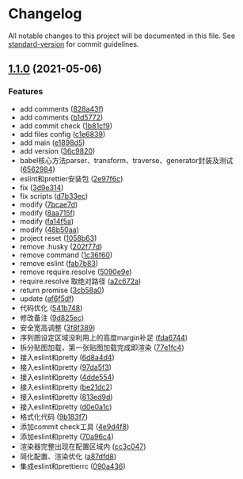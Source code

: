 # Changelog

All notable changes to this project will be documented in this file. See [standard-version](https://github.com/conventional-changelog/standard-version) for commit guidelines.

## [1.1.0](https://github.com/yunaichun/ync-lerna-packages/compare/v0.0.7...v1.1.0) (2021-05-06)


### Features

* add comments ([828a43f](https://github.com/yunaichun/ync-lerna-packages/commit/828a43f7aea954a76c154a0a300d9e9461a01fea))
* add comments ([b1d5772](https://github.com/yunaichun/ync-lerna-packages/commit/b1d5772a6cf6648b2c7780a3d8a55d07523e1265))
* add commit check ([1b81cf9](https://github.com/yunaichun/ync-lerna-packages/commit/1b81cf973e83cf0a37c5b064dcc3b27cf59b387a))
* add files config ([c1e6839](https://github.com/yunaichun/ync-lerna-packages/commit/c1e6839925e8c30087830ed9488db59c7a62cfdb))
* add main ([e1898d5](https://github.com/yunaichun/ync-lerna-packages/commit/e1898d52a0708bf5b2ae82956b90805625452766))
* add version ([36c9820](https://github.com/yunaichun/ync-lerna-packages/commit/36c98204104227bf4f12e9e76dfc4adba414acfa))
* babel核心方法parser、transform、traverse、generator封装及测试 ([6562984](https://github.com/yunaichun/ync-lerna-packages/commit/656298499a77d77ed9088d1151b9a5af9bfb5fc1))
* eslint和prettier安装包 ([2e97f6c](https://github.com/yunaichun/ync-lerna-packages/commit/2e97f6c82b1b46d841fa2eb7181af144f60665dd))
* fix ([3d9e314](https://github.com/yunaichun/ync-lerna-packages/commit/3d9e3142586c5f35a6fd4e7624498a071c31ebe3))
* fix scripts ([d7b33ec](https://github.com/yunaichun/ync-lerna-packages/commit/d7b33ec5da19b3de8ba2fc23bfeda12a703a8184))
* modify ([7bcae7d](https://github.com/yunaichun/ync-lerna-packages/commit/7bcae7d44824d6bf4a930a454dc7f7f0d29e0403))
* modify ([8aa715f](https://github.com/yunaichun/ync-lerna-packages/commit/8aa715fe154385b00426ded15192b890701edec7))
* modify ([fa14f5a](https://github.com/yunaichun/ync-lerna-packages/commit/fa14f5ab3a1d7d3bec6780b586636436fce213f5))
* modify ([48b50aa](https://github.com/yunaichun/ync-lerna-packages/commit/48b50aaadee231cb3f38a38702cbb939c114c7da))
* project reset ([1058b63](https://github.com/yunaichun/ync-lerna-packages/commit/1058b638fe5de3bc562f88bfa79454ab3eb2f37d))
* remove .husky ([202f77d](https://github.com/yunaichun/ync-lerna-packages/commit/202f77dac284015b11aa637496f1b7204ccde36b))
* remove command ([1c36f60](https://github.com/yunaichun/ync-lerna-packages/commit/1c36f601ec6c5c8d81db5482d81d48eae0993de7))
* remove eslint ([fab7b83](https://github.com/yunaichun/ync-lerna-packages/commit/fab7b838bc86b4a6bb60feeca3d3828c702348e2))
* remove require.resolve ([5090e9e](https://github.com/yunaichun/ync-lerna-packages/commit/5090e9e65d359de71c033fa6ec0c575275f91fd2))
* require.resolve 取绝对路径 ([a2c672a](https://github.com/yunaichun/ync-lerna-packages/commit/a2c672a3cfece47b2e83a51f3f5b9fed0dd2354a))
* return promise ([3cb58a0](https://github.com/yunaichun/ync-lerna-packages/commit/3cb58a0ef69e5559f7be3591f538cb2477e6b2c4))
* update ([af6f5df](https://github.com/yunaichun/ync-lerna-packages/commit/af6f5df14170175ca9e05d2a39ed6c3d3b719f03))
* 代码优化 ([541b748](https://github.com/yunaichun/ync-lerna-packages/commit/541b74896dcf74c1a10446c89411f47220b309cf))
* 修改备注 ([9d825ec](https://github.com/yunaichun/ync-lerna-packages/commit/9d825ec5d6868125e5685d3d31d2ff40d4f48b6b))
* 安全宽高调整 ([3f8f389](https://github.com/yunaichun/ync-lerna-packages/commit/3f8f38939a0ce23d9afd6b57dae14705b66dd466))
* 序列图设定区域没利用上的高度margin补足 ([fda6744](https://github.com/yunaichun/ync-lerna-packages/commit/fda6744bc8124161bacdc019fd39dceced64345a))
* 拆分贴图加载，第一张贴图加载完成即渲染 ([77e1fc4](https://github.com/yunaichun/ync-lerna-packages/commit/77e1fc457c42915df5ba3831502b9a74b6d91f27))
* 接入eslint和pretty ([6d8a4d4](https://github.com/yunaichun/ync-lerna-packages/commit/6d8a4d49b5ce4b1551b1aa03ebd4e31611e249d9))
* 接入eslint和pretty ([97da5f3](https://github.com/yunaichun/ync-lerna-packages/commit/97da5f3bfe311767d68b19c87545941812a648af))
* 接入eslint和pretty ([4dde554](https://github.com/yunaichun/ync-lerna-packages/commit/4dde554dfb2f4be94a944ee817aaeda0f68d0161))
* 接入eslint和pretty ([be21dc2](https://github.com/yunaichun/ync-lerna-packages/commit/be21dc2479b84e23a6c629aea8f5f4d0ce9a3fa7))
* 接入eslint和pretty ([813ed9d](https://github.com/yunaichun/ync-lerna-packages/commit/813ed9d87b78ee89253c1a7dfda8412df3cd1bd0))
* 接入eslint和pretty ([d0e0a1c](https://github.com/yunaichun/ync-lerna-packages/commit/d0e0a1c485a6d50bcacd4131b79a44922c85db82))
* 格式化代码 ([9b183f7](https://github.com/yunaichun/ync-lerna-packages/commit/9b183f77b4e695a0dc0c8a87abb16ce0760942b8))
* 添加commit check工具 ([4e9d4f8](https://github.com/yunaichun/ync-lerna-packages/commit/4e9d4f8530b5df115205aa3f9e61c17b1615eb39))
* 添加eslint和pretty ([70a96c4](https://github.com/yunaichun/ync-lerna-packages/commit/70a96c495ccb434e629cd11320effb1aadb92878))
* 渲染器完整出现在配置区域内 ([cc3c047](https://github.com/yunaichun/ync-lerna-packages/commit/cc3c047e51c854eace3b7fc76f4b860be7ed9bb3))
* 简化配置、渲染优化 ([a87dfd8](https://github.com/yunaichun/ync-lerna-packages/commit/a87dfd886d210e4c8a0a187f79fc0f9deb62ae36))
* 集成eslint和prettierrc ([090a436](https://github.com/yunaichun/ync-lerna-packages/commit/090a436bf6a3b9c4dcc52b2f1c50a1d02c754436))

